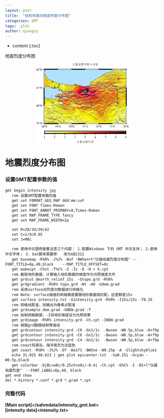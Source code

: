 ```yaml
---
layout: post
title:  "绘制地震动强度参数分布图"
categories: GMT
tags:  plot
author: qiangsy
---
```


* content
{:toc}

地震烈度分布图<br>
<div align='center'><img src="/picture/intensity.jpg" width="60%"></div>


# **地震烈度分布图**<br/>
### 设置GMT配置参数的值
```
gmt begin intensity jpg
   rem 设置GMT配置参数的值
   gmt set FORMAT_GEO_MAP ddd:mm:ssF
   gmt set FONT Times-Roman
   gmt set FONT_ANNOT_PRIMARY=8,Times-Roman
   gmt set MAP_FRAME_TYPE fancy
   gmt set MAP_FRAME_WIDTH=2p
```
```
   set R=28/34/39/42
   set C=1/9/0.05
   set J=M8c
```
```
   rem 使用中文图例是要注意三个问题： 1.配置Windows 下的 GMT 中文支持； 2.使用中文字体； 3. bat脚本需要修   改为GB2312
   gmt basemap -R%R% -J%J% -Baf -BWSen+t"仪器地震烈度分布图" --FONT_TITLE=8p,40,black    --MAP_TITLE_OFFSET=0c
   gmt makecpt -Chot -T%C% -Z -Iz -D -H > h.cpt
   rem 截取地形数据，计算输入地形数据的梯度作为光照强度文件
   gmt grdcut @earth_relief_15s  -Gtopo.grd -R%R%
   gmt grdgradient -R%R% topo.grd -Nt -A0 -Gdem.grad
   rem 采用surface对烈度对数据进行网格化
   rem Note: surface插值的网格精度要跟地形数据相匹配，这里都是15s
   gmt surface intensity.txt -Gintensity.grd -R%R% -I15s/15s -T0.35 
   rem 网格线配准，则输出为像素点配准
   gmt grdsample dem.grad -GNEW.grad -T
   rem 绘制网格数据，-I将地形梯度设为光照效果
   gmt grdimage -R%R% intensity.grd -Ch.cpt -INEW.grad
   rem 根据grd数据绘制等值线
   gmt grdcontour intensity.grd -C8 -Gn1/1c  -Bwsen -W0.5p,blue -A+f9p
   gmt grdcontour intensity.grd -C6 -Gn1/1c  -Bwsen -W0.5p,blue -A+f9p
   gmt grdcontour intensity.grd -C4 -Gn1/1c  -Bwsen -W0.5p,blue -A+f9p
   rem coast将湖泊，海洋填充为淡蓝色
   gmt coast -R%R% -J%J% -Df -Ba1f1 -BWSne -W0.25p -A -Slightskyblue1
   echo 31.025 40.823 | gmt plot epicenter.txt  -Sa0.15i -Gcyan -W0.5p,black
   gmt colorbar -DjBL+w8c/0.25ch+o0i/-0.4i -Ch.cpt -G%C% -I -B1+l"仪器地震烈度"  --FONT_LABEL=8p,40, black
gmt end show
del *.history *.conf *.grd *.grad *.cpt
```
### 完整代码
**[Main script]</sahredata/intensity_gmt.bat>**<br>
**[intensity data]<intensity.txt>**
